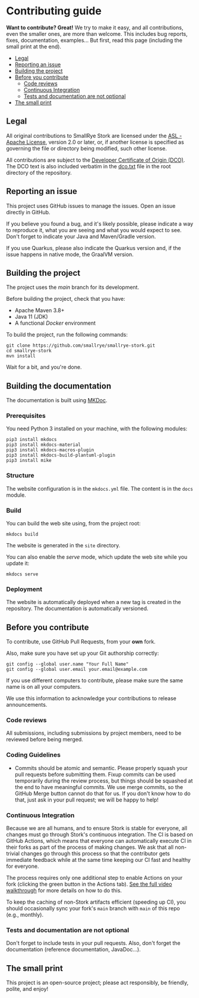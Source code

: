 # Contributing guide

**Want to contribute? Great!**
We try to make it easy, and all contributions, even the smaller ones, are more than welcome.
This includes bug reports, fixes, documentation, examples...
But first, read this page (including the small print at the end).

* [Legal](#legal)
* [Reporting an issue](#reporting-an-issue)
* [Building the project](#building-the-project)
* [Before you contribute](#before-you-contribute)
    + [Code reviews](#code-reviews)
    + [Continuous Integration](#continuous-integration)
    + [Tests and documentation are not optional](#tests-and-documentation-are-not-optional)
* [The small print](#the-small-print)

## Legal

All original contributions to SmallRye Stork are licensed under the
[ASL - Apache License](https://www.apache.org/licenses/LICENSE-2.0),
version 2.0 or later, or, if another license is specified as governing the file or directory being
modified, such other license.

All contributions are subject to the [Developer Certificate of Origin (DCO)](https://developercertificate.org/).
The DCO text is also included verbatim in the [dco.txt](dco.txt) file in the root directory of the repository.

## Reporting an issue

This project uses GitHub issues to manage the issues.
Open an issue directly in GitHub.

If you believe you found a bug, and it's likely possible, please indicate a way to reproduce it, what you are seeing and what you would expect to see.
Don't forget to indicate your Java and Maven/Gradle version.

If you use Quarkus, please also indicate the Quarkus version and, if the issue happens in native mode, the GraalVM version.

## Building the project

The project uses the _main_ branch for its development.

Before building the project, check that you have:

* Apache Maven 3.8+
* Java 11 (JDK)
* A functional _Docker_ environment

To build the project, run the following commands:

```
git clone https://github.com/smallrye/smallrye-stork.git
cd smallrye-stork
mvn install
```

Wait for a bit, and you're done.

## Building the documentation

The documentation is built using [MKDoc](https://www.mkdocs.org/). 

### Prerequisites

You need Python 3 installed on your machine, with the following modules:

```shell
pip3 install mkdocs
pip3 install mkdocs-material
pip3 install mkdocs-macros-plugin
pip3 install mkdocs-build-plantuml-plugin
pip3 install mike    
```

### Structure

The website configuration is in the `mkdocs.yml` file. 
The content is in the `docs` module.

### Build

You can build the web site using, from the project root:

```shell
mkdocs build
```

The website is generated in the `site` directory.

You can also enable the _serve_ mode, which update the web site while you update it:

```shell
mkdocs serve
```

### Deployment

The website is automatically deployed when a new tag is created in the repository.
The documentation is automatically versioned. 

## Before you contribute

To contribute, use GitHub Pull Requests, from your **own** fork.

Also, make sure you have set up your Git authorship correctly:

```
git config --global user.name "Your Full Name"
git config --global user.email your.email@example.com
```

If you use different computers to contribute, please make sure the same name is on all your computers.

We use this information to acknowledge your contributions to release announcements.

### Code reviews

All submissions, including submissions by project members, need to be reviewed before being merged.

### Coding Guidelines

* Commits should be atomic and semantic. Please properly squash your pull requests before submitting them. Fixup commits can be used temporarily during the review process, but things should be squashed at the end to have meaningful commits.
  We use merge commits, so the GitHub Merge button cannot do that for us. If you don't know how to do that, just ask in your pull request; we will be happy to help!

### Continuous Integration

Because we are all humans, and to ensure Stork is stable for everyone, all changes must go through Stork's continuous integration. The CI is based on GitHub Actions, which means that everyone can automatically execute CI in their forks as part of the process of making changes. We ask that all non-trivial changes go through this process so that the contributor gets immediate feedback while at the same time keeping our CI fast and healthy for everyone.

The process requires only one additional step to enable Actions on your fork (clicking the green button in the Actions tab). [See the full video walkthrough](https://youtu.be/egqbx-Q-Cbg) for more details on how to do this.

To keep the caching of non-Stork artifacts efficient (speeding up CI), you should occasionally sync your fork's `main` branch with `main` of this repo (e.g., monthly).

### Tests and documentation are not optional

Don't forget to include tests in your pull requests.
Also, don't forget the documentation (reference documentation, JavaDoc...).

## The small print

This project is an open-source project; please act responsibly, be friendly, polite, and enjoy!
